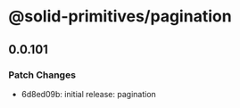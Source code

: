 # @solid-primitives/pagination

## 0.0.101

### Patch Changes

- 6d8ed09b: initial release: pagination
